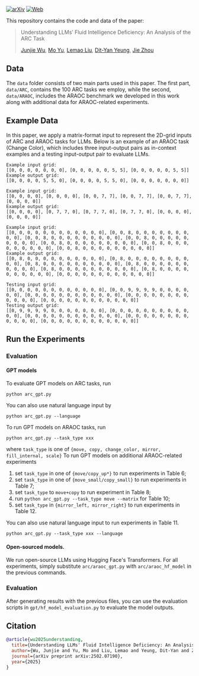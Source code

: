 [![arXiv](https://img.shields.io/badge/arXiv-2502.07190-b31b1b.svg?style=plastic)](https://arxiv.org/abs/2502.07190) [![Web](https://img.shields.io/badge/Web-ARAOC-blue.svg?style=plastic)](https://wujunjie1998.github.io/araoc-benchmark.github.io/)

This repository contains the code and data of the paper:

> Understanding LLMs’ Fluid Intelligence Deficiency: An Analysis of the ARC Task
> 
> [Junjie Wu](https://wujunjie1998.github.io/), [Mo Yu](https://sites.google.com/site/moyunlp/), [Lemao Liu](https://lemaoliu.github.io/), [Dit-Yan Yeung](https://sites.google.com/view/dyyeung), [Jie Zhou](https://openreview.net/profile?id=~Jie_Zhou8)



## Data

The `data` folder consists of two main parts used in this paper. The first part, `data/ARC`, contains the 100 ARC tasks we employ, while the second, `data/ARAOC`, includes the ARAOC benchmark we developed in this work along with additional data for ARAOC-related experiments.

## Example Data

In this paper, we apply a matrix-format input to represent the 2D-grid inputs of ARC and ARAOC tasks for LLMs. Below is an example of an ARAOC task (Change Color), which includes three input-output pairs as in-context examples and a testing input-output pair to evaluate LLMs.


```
Example input grid:
[[0, 0, 0, 0, 0, 0, 0], [0, 0, 0, 0, 0, 5, 5], [0, 0, 0, 0, 0, 5, 5]]
Example output grid:
[[0, 0, 0, 0, 5, 5, 0], [0, 0, 0, 0, 5, 5, 0], [0, 0, 0, 0, 0, 0, 0]]

Example input grid:
[[0, 0, 0, 0], [0, 0, 0, 0], [0, 0, 7, 7], [0, 0, 7, 7], [0, 0, 7, 7], [0, 0, 0, 0]]
Example output grid:
[[0, 0, 0, 0], [0, 7, 7, 0], [0, 7, 7, 0], [0, 7, 7, 0], [0, 0, 0, 0], [0, 0, 0, 0]]

Example input grid:
[[0, 0, 0, 0, 0, 0, 0, 0, 0, 0, 0, 0], [0, 0, 8, 0, 0, 0, 0, 0, 0, 0, 0, 0], [0, 0, 8, 0, 0, 0, 0, 0, 0, 0, 0, 0], [0, 0, 8, 0, 0, 0, 0, 0, 0, 0, 0, 0], [0, 0, 8, 0, 0, 0, 0, 0, 0, 0, 0, 0], [0, 0, 8, 0, 0, 0, 0, 0, 0, 0, 0, 0], [0, 0, 8, 0, 0, 0, 0, 0, 0, 0, 0, 0]]
Example output grid:
[[0, 8, 0, 0, 0, 0, 0, 0, 0, 0, 0, 0], [0, 8, 0, 0, 0, 0, 0, 0, 0, 0, 0, 0], [0, 8, 0, 0, 0, 0, 0, 0, 0, 0, 0, 0], [0, 8, 0, 0, 0, 0, 0, 0, 0, 0, 0, 0], [0, 8, 0, 0, 0, 0, 0, 0, 0, 0, 0, 0], [0, 8, 0, 0, 0, 0, 0, 0, 0, 0, 0, 0], [0, 0, 0, 0, 0, 0, 0, 0, 0, 0, 0, 0]]

Testing input grid:
[[0, 0, 0, 0, 0, 0, 0, 0, 0, 0, 0, 0], [0, 0, 9, 9, 9, 9, 0, 0, 0, 0, 0, 0], [0, 0, 0, 0, 0, 0, 0, 0, 0, 0, 0, 0], [0, 0, 0, 0, 0, 0, 0, 0, 0, 0, 0, 0], [0, 0, 0, 0, 0, 0, 0, 0, 0, 0, 0, 0]]
Testing output grid:
[[0, 9, 9, 9, 9, 0, 0, 0, 0, 0, 0, 0], [0, 0, 0, 0, 0, 0, 0, 0, 0, 0, 0, 0], [0, 0, 0, 0, 0, 0, 0, 0, 0, 0, 0, 0], [0, 0, 0, 0, 0, 0, 0, 0, 0, 0, 0, 0], [0, 0, 0, 0, 0, 0, 0, 0, 0, 0, 0, 0]]
```



## Run the Experiments

### Evaluation

#### GPT models
To evaluate GPT models on ARC tasks, run
```
python arc_gpt.py
```
You can also use natural language input by
```
python arc_gpt.py --language
```

To run GPT models on ARAOC tasks, run 
```
python arc_gpt.py --task_type xxx
```
where `task_type` is one of `{move, copy, change_color, mirror, fill_internal, scale}`
To run GPT models on additional ARAOC-related experiments 
1. set `task_type` in one of `{move/copy_up*}` to run experiments in Table 6; 
2. set `task_type` in one of `{move_small/copy_small}` to run experiments in Table 7;
3. set `task_type` to `move+copy` to run experiment in Table 8;
4. run `python arc_gpt.py --task_type move --matrix` for Table 10;
5. set `task_type` in `{mirror_left, mirror_right}` to run experiments in Table 12.

You can also use natural language input to run experiments in Table 11.
```
python arc_gpt.py --task_type xxx --language
```

#### Open-sourced models.
We run open-source LLMs using Hugging Face's Transformers. For all experiments, simply substitute `arc/araoc_gpt.py` with `arc/araoc_hf_model` in the previous commands.


### Evaluation
After generating results with the previous files, you can use the evaluation scripts in `gpt/hf_model_evaluation.py` to evaluate the model outputs.

## Citation

```bibtex
@article{wu2025understanding,
  title={Understanding LLMs' Fluid Intelligence Deficiency: An Analysis of the ARC Task},
  author={Wu, Junjie and Yu, Mo and Liu, Lemao and Yeung, Dit-Yan and Zhou, Jie},
  journal={arXiv preprint arXiv:2502.07190},
  year={2025}
}
```



